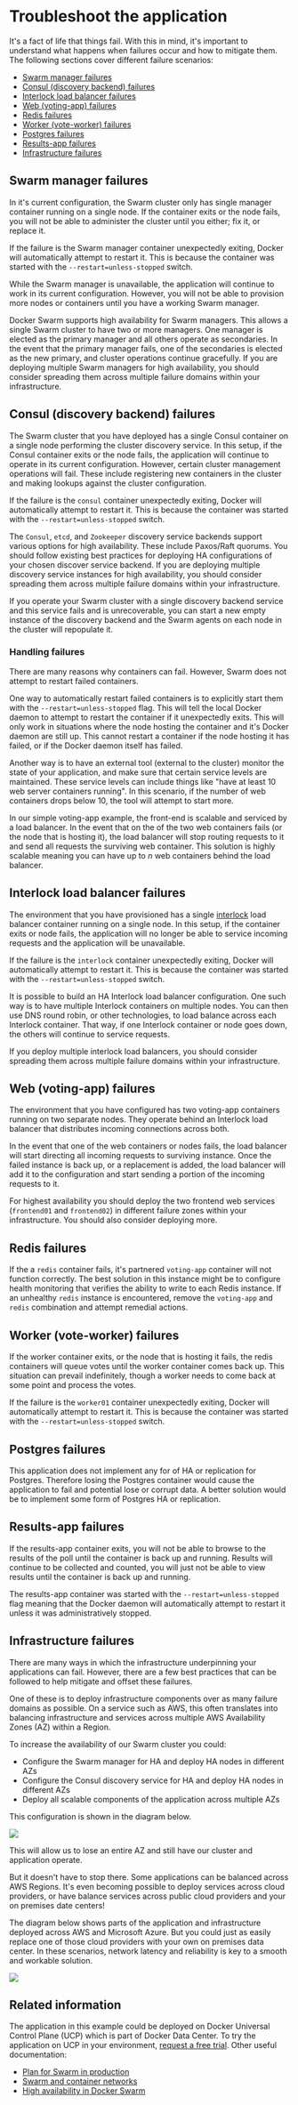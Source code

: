 <!--[metadata]>
+++
aliases = ["/swarm/swarm_at_scale/05-troubleshoot/"]
title = "Troubleshoot the application"
description = "Try Swarm at scale"
keywords = ["docker, swarm, scale, voting, application,  certificates"]
[menu.main]
parent="scale_swarm"
+++
<![end-metadata]-->

# Troubleshoot the application

It's a fact of life that things fail. With this in mind, it's important to
understand what happens when failures occur and how to mitigate them. The
following sections cover different failure scenarios:

- [Swarm manager failures](#swarm-manager-failures)
- [Consul (discovery backend) failures](#consul-discovery-backend-failures)
- [Interlock load balancer failures](#interlock-load-balancer-failures)
- [Web (voting-app) failures](#web-voting-app-failures)
- [Redis failures](#redis-failures)
- [Worker (vote-worker) failures](#worker-vote-worker-failures)
- [Postgres failures](#postgres-failures)
- [Results-app failures](#results-app-failures)
- [Infrastructure failures](#infrastructure-failures)

## Swarm manager failures

In it's current configuration, the Swarm cluster only has single manager
container running on a single node. If the container exits or the node fails,
you will not be able to administer the cluster until you either; fix it, or
replace it.

If the failure is the Swarm manager container unexpectedly exiting, Docker will
automatically attempt to restart it. This is because the container was started
with the `--restart=unless-stopped` switch.

While the Swarm manager is unavailable, the application will continue to work in
its current configuration. However, you will not be able to provision more nodes
or containers until you have a working Swarm manager.

Docker Swarm supports high availability for Swarm managers. This allows a single
Swarm cluster to have two or more managers. One manager is elected as the
primary manager and all others operate as secondaries. In the event that the
primary manager fails, one of the secondaries is elected as the new primary, and
cluster operations continue gracefully. If you are deploying multiple Swarm
managers for high availability, you should consider spreading them across
multiple failure domains within your infrastructure.

## Consul (discovery backend) failures

The Swarm cluster that you have deployed has a single Consul container on a
single node performing the cluster discovery service. In this setup, if the
Consul container exits or the node fails, the application will continue to
operate in its current configuration. However, certain cluster management
operations will fail. These include registering new containers in the cluster
and making lookups against the cluster configuration.

If the failure is the `consul` container unexpectedly exiting, Docker will
automatically attempt to restart it. This is because the container was started
with the `--restart=unless-stopped` switch.

The `Consul`, `etcd`, and `Zookeeper` discovery service backends support various
options for high availability. These include Paxos/Raft quorums. You should
follow existing best practices for deploying HA configurations of your chosen
discover service backend. If you are deploying multiple discovery service
instances for high availability, you should consider spreading them across
multiple failure domains within your infrastructure.

If you operate your Swarm cluster with a single discovery backend service and
this service fails and is unrecoverable, you can start a new empty instance of
the discovery backend and the Swarm agents on each node in the cluster will
repopulate it.


### Handling failures

There are many reasons why containers can fail. However, Swarm does not attempt
to restart failed containers.

One way to automatically restart failed containers is to explicitly start them
with the `--restart=unless-stopped` flag. This will tell the local Docker daemon
to attempt to restart the container if it unexpectedly exits. This will only
work in situations where the node hosting the container and it's Docker daemon
are still up. This cannot restart a container if the node hosting it has failed,
or if the Docker daemon itself has failed.

Another way is to have an external tool (external to the cluster) monitor the
state of your application, and make sure that certain service levels are
maintained. These service levels can include things like "have at least 10 web
server containers running". In this scenario, if the number of web containers
drops below 10, the tool will attempt to start more.

In our simple voting-app example, the front-end is scalable and serviced by a
load balancer. In the event that on the of the two web containers fails (or the
node that is hosting it), the load balancer will stop routing requests to it and
send all requests the surviving web container. This solution is highly scalable
meaning you can have up to *n* web containers behind the load balancer.

## Interlock load balancer failures

The environment that you have provisioned has a single
[interlock](https://github.com/ehazlett/interlock) load balancer container
running on a single node. In this setup, if the container exits or node fails,
the application will no longer be able to service incoming requests and the
application will be unavailable.

If the failure is the `interlock` container unexpectedly exiting, Docker will
automatically attempt to restart it. This is because the container was started
with the `--restart=unless-stopped` switch.

It is possible to build an HA Interlock load balancer configuration. One such
way is to have multiple Interlock containers on multiple nodes. You can then use
DNS round robin, or other technologies, to load balance across each Interlock
container. That way, if one Interlock container or node goes down, the others
will continue to service requests.

If you deploy multiple interlock load balancers, you should consider spreading
them across multiple failure domains within your infrastructure.

## Web (voting-app) failures

The environment that you have configured has two voting-app containers running
on two separate nodes. They operate behind an Interlock load balancer that
distributes incoming connections across both.

In the event that one of the web containers or nodes fails, the load balancer
will start directing all incoming requests to surviving instance. Once the
failed instance is back up, or a replacement is added, the load balancer will
add it to the configuration and start sending a portion of the incoming requests
to it.

For highest availability you should deploy the two frontend web services
(`frontend01` and `frontend02`) in different failure zones within your
infrastructure. You should also consider deploying more.

## Redis failures

If the a `redis` container fails, it's partnered `voting-app` container will
not function correctly. The best solution in this instance might be to configure
health monitoring that verifies the ability to write to each Redis instance. If
an unhealthy `redis` instance is encountered, remove the `voting-app` and
`redis` combination and attempt remedial actions.

## Worker (vote-worker) failures

If the worker container exits, or the node that is hosting it fails, the redis
containers will queue votes until the worker container comes back up. This
situation can prevail indefinitely, though a worker needs to come back at some
point and process the votes.

If the failure is the `worker01` container unexpectedly exiting, Docker will
automatically attempt to restart it. This is because the container was started
with the `--restart=unless-stopped` switch.

## Postgres failures

This application does not implement any for of HA or replication for Postgres.
Therefore losing the Postgres container would cause the application to fail and
potential lose or corrupt data. A better solution would be to implement some
form of Postgres HA or replication.

## Results-app failures

If the results-app container exits, you will not be able to browse to the
results of the poll until the container is back up and running. Results will
continue to be collected and counted, you will just not be able to view results
until the container is back up and running.

The results-app container was started with the `--restart=unless-stopped` flag
meaning that the Docker daemon will automatically attempt to restart it unless
it was administratively stopped.

## Infrastructure failures

There are many ways in which the infrastructure underpinning your applications
can fail. However, there are a few best practices that can be followed to help
mitigate and offset these failures.

One of these is to deploy infrastructure components over as many failure domains
as possible. On a service such as AWS, this often translates into balancing
infrastructure and services across multiple AWS Availability Zones (AZ) within a
Region.

To increase the availability of our Swarm cluster you could:

* Configure the Swarm manager for HA and deploy HA nodes in different AZs
* Configure the Consul discovery service for HA and deploy HA nodes in different AZs
* Deploy all scalable components of the application across multiple AZs

This configuration is shown in the diagram below.

![](../images/infrastructure-failures.jpg)

This will allow us to lose an entire AZ and still have our cluster and
application operate.

But it doesn't have to stop there. Some applications can be balanced across AWS
Regions. It's even becoming possible to deploy services across cloud providers,
or have balance services across public cloud providers and your on premises date
centers!

The diagram below shows parts of the application and infrastructure deployed
across AWS and Microsoft Azure. But you could just as easily replace one of
those cloud providers with your own on premises data center. In these scenarios,
network latency and reliability is key to a smooth and workable solution.

![](../images/deployed-across.jpg)

## Related information

The application in this example could be deployed on Docker Universal Control
Plane (UCP) which is part of Docker Data Center. To try the application on UCP in
your environment, [request a free trial](https://www.docker.com/products/docker-datacenter). Other
useful documentation:

* [Plan for Swarm in production](../plan-for-production.md)
* [Swarm and container networks](../networking.md)
* [High availability in Docker Swarm](../multi-manager-setup.md)
